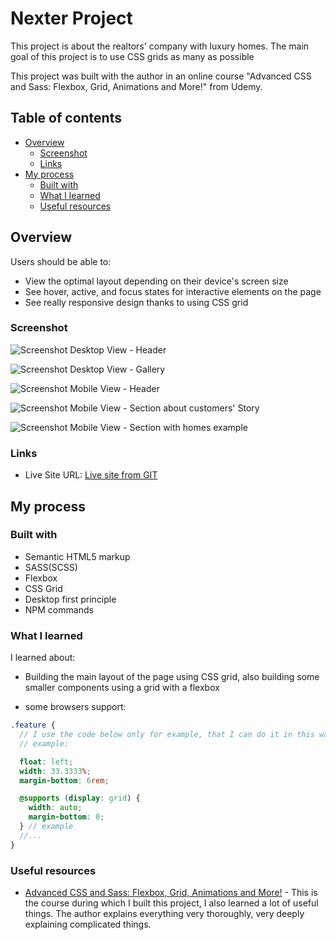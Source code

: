 # Nexter Project

This project is about the realtors' company with luxury homes.
The main goal of this project is to use CSS grids as many as possible

This project was built with the author in an online course "Advanced CSS and Sass: Flexbox, Grid, Animations and More!" from Udemy.

## Table of contents

- [Overview](#overview)
  - [Screenshot](#screenshot)
  - [Links](#links)
- [My process](#my-process)
  - [Built with](#built-with)
  - [What I learned](#what-i-learned)
  - [Useful resources](#useful-resources)

## Overview

Users should be able to:

- View the optimal layout depending on their device's screen size
- See hover, active, and focus states for interactive elements on the page
- See really responsive design thanks to using CSS grid

### Screenshot

![Screenshot Desktop View - Header](./img/desktop-1.JPG)

![Screenshot Desktop View - Gallery](./img/desktop-2-gallery.JPG)

![Screenshot Mobile View - Header](./img/mobile-1-header.jpg)

![Screenshot Mobile View - Section about customers' Story](./img/mobile-2-story.jpg)

![Screenshot Mobile View - Section with homes example](./img/mobile-3-homes.jpg)

### Links

- Live Site URL: [Live site from GIT](https://irina-dehtiarenko.github.io/Grid_ex-Nextel_project/)

## My process

### Built with

- Semantic HTML5 markup
- SASS(SCSS)
- Flexbox
- CSS Grid
- Desktop first principle
- NPM commands

### What I learned

I learned about:

- Building the main layout of the page using CSS grid, also building some smaller components using a grid with a flexbox

- some browsers support:

```scss
.feature {
  // I use the code below only for example, that I can do it in this way(when some browsers don't support  of CSS grid )
  // example:

  float: left;
  width: 33.3333%;
  margin-bottom: 6rem;

  @supports (display: grid) {
    width: auto;
    margin-bottom: 0;
  } // example
  //...
}
```

### Useful resources

- [Advanced CSS and Sass: Flexbox, Grid, Animations and More!](https://www.udemy.com/course/advanced-css-and-sass/) - This is the course during which I built this project, I also learned a lot of useful things. The author explains everything very thoroughly, very deeply explaining complicated things.
